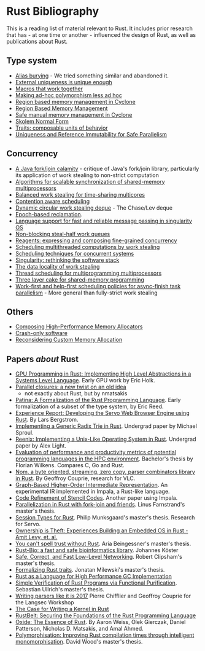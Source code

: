 # Rust Bibliography

This is a reading list of material relevant to Rust. It includes prior
research that has - at one time or another - influenced the design of
Rust, as well as publications about Rust.

## Type system

* [Alias burying](https://dl.acm.org/doi/10.1002/spe.370) - We tried something similar and abandoned it.
* [External uniqueness is unique enough](https://lirias.kuleuven.be/retrieve/35835)
* [Macros that work together](https://www.cs.utah.edu/plt/publications/jfp12-draft-fcdf.pdf)
* [Making ad-hoc polymorphism less ad hoc](https://dl.acm.org/doi/10.1145/75277.75283)
* [Region based memory management in Cyclone](https://www.cs.umd.edu/projects/cyclone/papers/cyclone-regions.pdf)
* [Region Based Memory Management](https://www.cs.ucla.edu/~palsberg/tba/papers/tofte-talpin-iandc97.pdf)
* [Safe manual memory management in Cyclone](https://www.cs.umd.edu/projects/PL/cyclone/scp.pdf)
* [Skolem Normal Form](https://en.wikipedia.org/wiki/Skolem_normal_form)
* [Traits: composable units of behavior](http://scg.unibe.ch/archive/papers/Scha03aTraits.pdf)
* [Uniqueness and Reference Immutability for Safe Parallelism](https://research.microsoft.com/pubs/170528/msr-tr-2012-79.pdf)

## Concurrency

* [A Java fork/join calamity](https://web.archive.org/web/20190904045322/http://www.coopsoft.com/ar/CalamityArticle.html) - critique of Java's fork/join library, particularly its application of work stealing to non-strict computation
* [Algorithms for scalable synchronization of shared-memory multiprocessors](https://www.cs.rochester.edu/u/scott/papers/1991_TOCS_synch.pdf)
* [Balanced work stealing for time-sharing multicores](https://web.njit.edu/~dingxn/papers/BWS.pdf)
* [Contention aware scheduling](https://www.blagodurov.net/files/a8-blagodurov.pdf)
* [Dynamic circular work stealing deque](https://patents.google.com/patent/US7346753B2/en) - The Chase/Lev deque
* [Epoch-based reclamation](https://www.cl.cam.ac.uk/techreports/UCAM-CL-TR-579.pdf).
* [Language support for fast and reliable message passing in singularity OS](https://research.microsoft.com/pubs/67482/singsharp.pdf)
* [Non-blocking steal-half work queues](https://www.cs.bgu.ac.il/%7Ehendlerd/papers/p280-hendler.pdf)
* [Reagents: expressing and composing fine-grained concurrency](https://aturon.github.io/academic/reagents.pdf)
* [Scheduling multithreaded computations by work stealing](https://www.lri.fr/~cecile/ENSEIGNEMENT/IPAR/Exposes/cilk1.pdf)
* [Scheduling techniques for concurrent systems](https://www.stanford.edu/~ouster/cgi-bin/papers/coscheduling.pdf)
* [Singularity: rethinking the software stack](https://research.microsoft.com/pubs/69431/osr2007_rethinkingsoftwarestack.pdf)
* [The data locality of work stealing](http://www.aladdin.cs.cmu.edu/papers/pdfs/y2000/locality_spaa00.pdf)
* [Thread scheduling for multiprogramming multiprocessors](https://www.eecis.udel.edu/%7Ecavazos/cisc879-spring2008/papers/arora98thread.pdf)
* [Three layer cake for shared-memory programming](https://dl.acm.org/doi/10.1145/1953611.1953616)
* [Work-first and help-first scheduling policies for async-finish task parallelism](https://dl.acm.org/doi/10.1109/IPDPS.2009.5161079) - More general than fully-strict work stealing

## Others

* [Composing High-Performance Memory Allocators](https://people.cs.umass.edu/~emery/pubs/berger-pldi2001.pdf)
* [Crash-only software](https://www.usenix.org/legacy/events/hotos03/tech/full_papers/candea/candea.pdf)
* [Reconsidering Custom Memory Allocation](https://people.cs.umass.edu/~emery/pubs/berger-oopsla2002.pdf)

## Papers *about* Rust

* [GPU Programming in Rust: Implementing High Level Abstractions in a Systems
  Level
  Language](https://ieeexplore.ieee.org/document/6650903).
  Early GPU work by Eric Holk.
* [Parallel closures: a new twist on an old
  idea](https://www.usenix.org/conference/hotpar12/parallel-closures-new-twist-old-idea)
  - not exactly about Rust, but by nmatsakis
* [Patina: A Formalization of the Rust Programming
  Language](https://dada.cs.washington.edu/research/tr/2015/03/UW-CSE-15-03-02.pdf).
  Early formalization of a subset of the type system, by Eric Reed.
* [Experience Report: Developing the Servo Web Browser Engine using
  Rust](https://arxiv.org/abs/1505.07383). By Lars Bergstrom.
* [Implementing a Generic Radix Trie in
  Rust](https://michaelsproul.github.io/rust_radix_paper/rust-radix-sproul.pdf). Undergrad
  paper by Michael Sproul.
* [Reenix: Implementing a Unix-Like Operating System in
  Rust](https://scialex.github.io/reenix.pdf). Undergrad paper by Alex
  Light.
* [Evaluation of performance and productivity metrics of potential programming languages in the HPC environment](https://github.com/1wilkens/thesis-ba).
  Bachelor's thesis by Florian Wilkens. Compares C, Go and Rust.
* [Nom, a byte oriented, streaming, zero copy, parser combinators library
  in Rust](http://spw15.langsec.org/papers/couprie-nom.pdf). By
  Geoffroy Couprie, research for VLC.
* [Graph-Based Higher-Order Intermediate
  Representation](https://compilers.cs.uni-saarland.de/papers/lkh15_cgo.pdf). An
  experimental IR implemented in Impala, a Rust-like language.
* [Code Refinement of Stencil
  Codes](https://compilers.cs.uni-saarland.de/papers/ppl14_web.pdf). Another
  paper using Impala.
* [Parallelization in Rust with fork-join and
  friends](http://publications.lib.chalmers.se/records/fulltext/219016/219016.pdf). Linus
  Farnstrand's master's thesis.
* [Session Types for
  Rust](https://munksgaard.me/papers/laumann-munksgaard-larsen.pdf). Philip
  Munksgaard's master's thesis. Research for Servo.
* [Ownership is Theft: Experiences Building an Embedded OS in Rust - Amit Levy, et. al.](https://amitlevy.com/papers/tock-plos2015.pdf)
* [You can't spell trust without Rust](https://faultlore.com/blah/papers/thesis.pdf). Aria Beingessner's master's thesis.
* [Rust-Bio: a fast and safe bioinformatics library](https://academic.oup.com/bioinformatics/article/32/3/444/1743419). Johannes Köster
* [Safe, Correct, and Fast Low-Level Networking](https://octarineparrot.com/assets/msci_paper.pdf). Robert Clipsham's master's thesis.
* [Formalizing Rust traits](https://open.library.ubc.ca/cIRcle/collections/ubctheses/24/items/1.0220521). Jonatan Milewski's master's thesis.
* [Rust as a Language for High Performance GC Implementation](https://dl.acm.org/doi/pdf/10.1145/3241624.2926707)
* [Simple Verification of Rust Programs via Functional Purification](https://github.com/Kha/electrolysis). Sebastian Ullrich's master's thesis.
* [Writing parsers like it is 2017](http://spw17.langsec.org/papers/chifflier-parsing-in-2017.pdf) Pierre Chifflier and Geoffroy Couprie for the Langsec Workshop
* [The Case for Writing a Kernel in Rust](https://www.tockos.org/assets/papers/rust-kernel-apsys2017.pdf)
* [RustBelt: Securing the Foundations of the Rust Programming Language](https://plv.mpi-sws.org/rustbelt/popl18/)
* [Oxide: The Essence of Rust](https://arxiv.org/abs/1903.00982). By Aaron Weiss, Olek Gierczak, Daniel Patterson, Nicholas D. Matsakis, and Amal Ahmed.
* [Polymorphisation: Improving Rust compilation times through intelligent monomorphisation](https://davidtw.co/media/masters_dissertation.pdf). David Wood's master's thesis.
